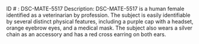 ID # : DSC-MATE-5517
Description: DSC-MATE-5517 is a human female identified as a veterinarian by profession. The subject is easily identifiable by several distinct physical features, including a purple cap with a headset, orange eyebrow eyes, and a medical mask. The subject also wears a silver chain as an accessory and has a red cross earring on both ears.